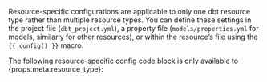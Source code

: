 Resource-specific configurations are applicable to only one dbt resource type rather than multiple resource types. You can define these settings in the project file (`dbt_project.yml`), a property file (`models/properties.yml` for models, similarly for other resources), or within the resource’s file using the `{{ config() }}` macro.<br />

<span>The following resource-specific config code block is only available to {props.meta.resource_type}</span>:
